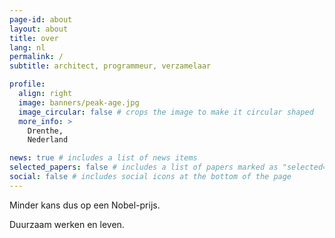 ```yaml
---
page-id: about
layout: about
title: over
lang: nl
permalink: /
subtitle: architect, programmeur, verzamelaar

profile:
  align: right
  image: banners/peak-age.jpg
  image_circular: false # crops the image to make it circular shaped
  more_info: >
    Drenthe, 
    Nederland

news: true # includes a list of news items
selected_papers: false # includes a list of papers marked as "selected={true}"
social: false # includes social icons at the bottom of the page
---
```


<!--
SPDX-FileCopyrightText: 2024 EJ Broerse

SPDX-License-Identifier: CC-BY-NC-SA-4.0
-->

Minder kans dus op een Nobel-prijs.

Duurzaam werken en leven.
